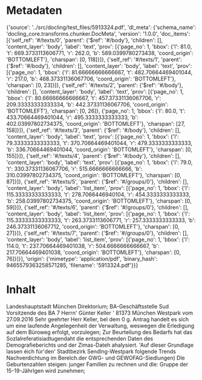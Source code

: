# Metadaten
{'source': '../src/docling/test_files/5913324.pdf', 'dl_meta': {'schema_name': 'docling_core.transforms.chunker.DocMeta', 'version': '1.0.0', 'doc_items': [{'self_ref': '#/texts/0', 'parent': {'$ref': '#/body'}, 'children': [], 'content_layer': 'body', 'label': 'text', 'prov': [{'page_no': 1, 'bbox': {'l': 81.0, 't': 669.3733113606771, 'r': 262.0, 'b': 589.0399780273438, 'coord_origin': 'BOTTOMLEFT'}, 'charspan': [0, 118]}]}, {'self_ref': '#/texts/1', 'parent': {'$ref': '#/body'}, 'children': [], 'content_layer': 'body', 'label': 'text', 'prov': [{'page_no': 1, 'bbox': {'l': 81.66666666666667, 't': 482.70664469401044, 'r': 217.0, 'b': 468.37331136067706, 'coord_origin': 'BOTTOMLEFT'}, 'charspan': [0, 23]}]}, {'self_ref': '#/texts/2', 'parent': {'$ref': '#/body'}, 'children': [], 'content_layer': 'body', 'label': 'text', 'prov': [{'page_no': 1, 'bbox': {'l': 80.66666666666667, 't': 457.37331136067706, 'r': 209.33333333333334, 'b': 442.37331136067706, 'coord_origin': 'BOTTOMLEFT'}, 'charspan': [0, 26]}, {'page_no': 1, 'bbox': {'l': 80.0, 't': 433.70664469401044, 'r': 495.3333333333333, 'b': 402.03997802734375, 'coord_origin': 'BOTTOMLEFT'}, 'charspan': [27, 158]}]}, {'self_ref': '#/texts/3', 'parent': {'$ref': '#/body'}, 'children': [], 'content_layer': 'body', 'label': 'text', 'prov': [{'page_no': 1, 'bbox': {'l': 79.33333333333333, 't': 370.70664469401044, 'r': 479.3333333333333, 'b': 336.70664469401044, 'coord_origin': 'BOTTOMLEFT'}, 'charspan': [0, 155]}]}, {'self_ref': '#/texts/4', 'parent': {'$ref': '#/body'}, 'children': [], 'content_layer': 'body', 'label': 'text', 'prov': [{'page_no': 1, 'bbox': {'l': 79.0, 't': 330.37331136067706, 'r': 515.6666666666666, 'b': 310.03997802734375, 'coord_origin': 'BOTTOMLEFT'}, 'charspan': [0, 87]}]}, {'self_ref': '#/texts/5', 'parent': {'$ref': '#/groups/0'}, 'children': [], 'content_layer': 'body', 'label': 'list_item', 'prov': [{'page_no': 1, 'bbox': {'l': 115.33333333333333, 't': 278.7066446940104, 'r': 454.3333333333333, 'b': 258.03997802734375, 'coord_origin': 'BOTTOMLEFT'}, 'charspan': [0, 59]}]}, {'self_ref': '#/texts/6', 'parent': {'$ref': '#/groups/0'}, 'children': [], 'content_layer': 'body', 'label': 'list_item', 'prov': [{'page_no': 1, 'bbox': {'l': 115.33333333333333, 't': 263.3733113606771, 'r': 257.3333333333333, 'b': 246.37331136067712, 'coord_origin': 'BOTTOMLEFT'}, 'charspan': [0, 27]}]}, {'self_ref': '#/texts/7', 'parent': {'$ref': '#/groups/0'}, 'children': [], 'content_layer': 'body', 'label': 'list_item', 'prov': [{'page_no': 1, 'bbox': {'l': 114.0, 't': 237.70664469401038, 'r': 504.6666666666667, 'b': 217.70664469401038, 'coord_origin': 'BOTTOMLEFT'}, 'charspan': [0, 76]}]}], 'origin': {'mimetype': 'application/pdf', 'binary_hash': 9465579363258571285, 'filename': '5913324.pdf'}}}

# Inhalt
Landeshauptstadt München Direktoríum; BA-Geschäftsstelle Sud Vorsitzende des BA 7 Herrn' Günter Keller ' 81373 München
Westpark vom 27.09.2016
Sehr geehrter Herr Keller, bel dem 0 g. Antrag handelt es sích um eine laufende Angelegenheit der Verwaltung, weswegen dle Erledigung auf dem Büroweg erfolgt,
vorzulegen; Zur Beurteilung des Bedarfs hat das Sozlalreferatisiadtugendaht die entsprechenden Daten des Demografieberichts und der Zimas-Dateh ahalysiert.
'Auf dleser Grundlage lassen éich fúr'den' Stadtbezirk Sendlng-Westpark folgende Trends
Nachverdichtung im Berelch.der GWG- und GEWOFAG-Siedlungen)
Dle Geburtenzahlen steigen:
junger Famillen zu rechnen und dle: Gruppe der 15-19-Jährlgen wird zunehmen;